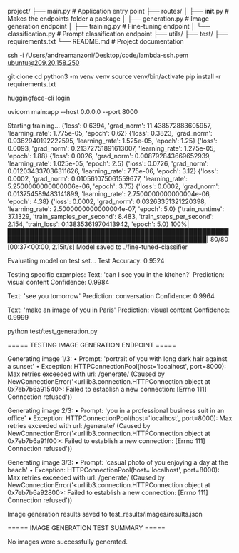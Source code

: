project/
├── main.py # Application entry point
├── routes/
│ ├── **init**.py # Makes the endpoints folder a package
│ ├── generation.py # Image generation endpoint
│ ├── training.py # Fine-tuning endpoint
│ └── classification.py # Prompt classification endpoint
├── utils/
├── test/
├── requirements.txt
└── README.md # Project documentation

ssh -i /Users/andreamanzoni/Desktop/code/lambda-ssh.pem ubuntu@209.20.158.250

git clone <your-repo-url>
cd <your-repo-directory>
python3 -m venv venv
source venv/bin/activate
pip install -r requirements.txt

huggingface-cli login

uvicorn main:app --host 0.0.0.0 --port 8000

Starting training...
{'loss': 0.6394, 'grad_norm': 11.438572883605957, 'learning_rate': 1.775e-05, 'epoch': 0.62}
{'loss': 0.3823, 'grad_norm': 0.9362940192222595, 'learning_rate': 1.525e-05, 'epoch': 1.25}
{'loss': 0.0093, 'grad_norm': 0.21372751891613007, 'learning_rate': 1.275e-05, 'epoch': 1.88}
{'loss': 0.0026, 'grad_norm': 0.008792843669652939, 'learning_rate': 1.025e-05, 'epoch': 2.5}
{'loss': 0.0726, 'grad_norm': 0.012034337036311626, 'learning_rate': 7.75e-06, 'epoch': 3.12}
{'loss': 0.0002, 'grad_norm': 0.010561075061559677, 'learning_rate': 5.2500000000000006e-06, 'epoch': 3.75}
{'loss': 0.0002, 'grad_norm': 0.013754589483141899, 'learning_rate': 2.7500000000000004e-06, 'epoch': 4.38}
{'loss': 0.0002, 'grad_norm': 0.03263351321220398, 'learning_rate': 2.5000000000000004e-07, 'epoch': 5.0}
{'train_runtime': 37.1329, 'train_samples_per_second': 8.483, 'train_steps_per_second': 2.154, 'train_loss': 0.13835361970413942, 'epoch': 5.0}
100%|███████████████████████████████████████████████████████████████████████████████████████████████| 80/80 [00:37<00:00, 2.15it/s]
Model saved to ./fine-tuned-classifier

Evaluating model on test set...
Test Accuracy: 0.9524

Testing specific examples:
Text: 'can I see you in the kitchen?'
Prediction: visual content
Confidence: 0.9984

Text: 'see you tomorrow'
Prediction: conversation
Confidence: 0.9964

Text: 'make an image of you in Paris'
Prediction: visual content
Confidence: 0.9999

python test/test_generation.py

===== TESTING IMAGE GENERATION ENDPOINT =====

Generating image 1/3:
• Prompt: 'portrait of you with long dark hair against a sunset'
• Exception: HTTPConnectionPool(host='localhost', port=8000): Max retries exceeded with url: /generate/ (Caused by NewConnectionError('<urllib3.connection.HTTPConnection object at 0x7eb7b6a91540>: Failed to establish a new connection: [Errno 111] Connection refused'))

Generating image 2/3:
• Prompt: 'you in a professional business suit in an office'
• Exception: HTTPConnectionPool(host='localhost', port=8000): Max retries exceeded with url: /generate/ (Caused by NewConnectionError('<urllib3.connection.HTTPConnection object at 0x7eb7b6a91f00>: Failed to establish a new connection: [Errno 111] Connection refused'))

Generating image 3/3:
• Prompt: 'casual photo of you enjoying a day at the beach'
• Exception: HTTPConnectionPool(host='localhost', port=8000): Max retries exceeded with url: /generate/ (Caused by NewConnectionError('<urllib3.connection.HTTPConnection object at 0x7eb7b6a92800>: Failed to establish a new connection: [Errno 111] Connection refused'))

Image generation results saved to test_results/images/results.json

===== IMAGE GENERATION TEST SUMMARY =====

No images were successfully generated.
